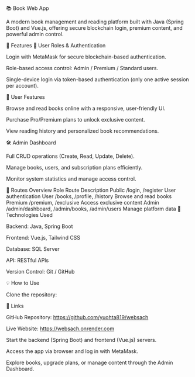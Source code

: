 📚 Book Web App

A modern book management and reading platform built with Java (Spring Boot) and Vue.js, offering secure blockchain login, premium content, and powerful admin control.

🚀 Features
👥 User Roles & Authentication

Login with MetaMask for secure blockchain-based authentication.

Role-based access control: Admin / Premium / Standard users.

Single-device login via token-based authentication (only one active session per account).

📖 User Features

Browse and read books online with a responsive, user-friendly UI.

Purchase Pro/Premium plans to unlock exclusive content.

View reading history and personalized book recommendations.

🛠️ Admin Dashboard

Full CRUD operations (Create, Read, Update, Delete).

Manage books, users, and subscription plans efficiently.

Monitor system statistics and manage access control.

🧭 Routes Overview
Role	Route	Description
Public	/login, /register	User authentication
User	/books, /profile, /history	Browse and read books
Premium	/premium, /exclusive	Access exclusive content
Admin	/admin/dashboard, /admin/books, /admin/users	Manage platform data
🧩 Technologies Used

Backend: Java, Spring Boot

Frontend: Vue.js, Tailwind CSS

Database: SQL Server

API: RESTful APIs

Version Control: Git / GitHub

💡 How to Use

Clone the repository:

🔗 Links

GitHub Repository: https://github.com/yuohta819/websach

Live Website: https://websach.onrender.com


Start the backend (Spring Boot) and frontend (Vue.js) servers.

Access the app via browser and log in with MetaMask.

Explore books, upgrade plans, or manage content through the Admin Dashboard.
